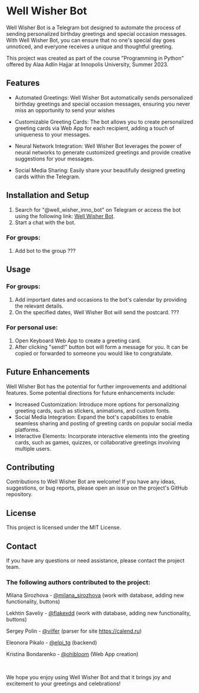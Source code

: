 # Well Wisher Bot

Well Wisher Bot is a Telegram bot designed to automate the process of sending personalized birthday greetings and special occasion messages. With Well Wisher Bot, you can ensure that no one's special day goes unnoticed, and everyone receives a unique and thoughtful greeting.

This project was created as part of the course "Programming in Python" offered by Alaa Adlin Hajjar at Innopolis University, Summer 2023. 

## Features

- Automated Greetings: Well Wisher Bot automatically sends personalized birthday greetings and special occasion messages, ensuring you never miss an opportunity to send your wishes

- Customizable Greeting Cards: The bot allows you to create personalized greeting cards via Web App for each recipient, adding a touch of uniqueness to your messages.

- Neural Network Integration: Well Wisher Bot leverages the power of neural networks to generate customized greetings and provide creative suggestions for your messages.

- Social Media Sharing: Easily share your beautifully designed greeting cards within the Telegram.

## Installation and Setup

1. Search for "@well_wisher_inno_bot" on Telegram or access the bot using the following link: [Well Wisher Bot](https://t.me/well_wisher_inno_bot).
2. Start a chat with the bot.

### For groups:  

1. Add bot to the group ???


## Usage

### For groups:  

1. Add important dates and occasions to the bot's calendar by providing the relevant details.
2. On the specified dates, Well Wisher Bot will send the postcard.
???

### For personal use:

1. Open Keyboard Web App to create a greeting card.
2. After clicking "send!" button bot will form a message for you. It can be copied or forwarded to someone you would like to congratulate.



## Future Enhancements

Well Wisher Bot has the potential for further improvements and additional features. Some potential directions for future enhancements include:

- Increased Customization: Introduce more options for personalizing greeting cards, such as stickers, animations, and custom fonts.
- Social Media Integration: Expand the bot's capabilities to enable seamless sharing and posting of greeting cards on popular social media platforms.
- Interactive Elements: Incorporate interactive elements into the greeting cards, such as games, quizzes, or collaborative greetings involving multiple users.

## Contributing
Contributions to Well Wisher Bot are welcome! If you have any ideas, suggestions, or bug reports, please open an issue on the project's GitHub repository.

## License
This project is licensed under the MIT License.

## Contact
If you have any questions or need assistance, please contact the project team.

### The following authors contributed to the project:

Milana Sirozhova - [@milana_sirozhova](https://t.me/milana_sirozhova) (work with database, adding new functionality, buttons)

Lekhtin Saveliy - [@flakexdd](https://t.me/flakexdd) (work with database, adding new functionality, buttons)

Sergey Polin - [@vilfer](https://t.me/vilfer) (parser for site https://calend.ru)

Eleonora Pikalo - [@elpi_tg](https://t.me/elpi_tg) (backend)

Kristina Bondarenko - [@ohibloom](https://t.me/ohibloom) (Web App creation)

<br>

We hope you enjoy using Well Wisher Bot and that it brings joy and excitement to your greetings and celebrations!
